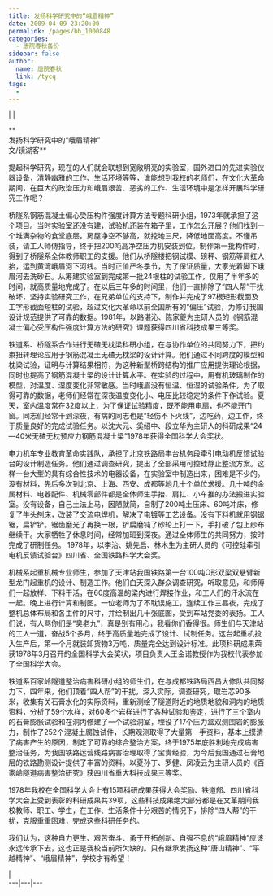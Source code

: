 ```yaml
---
title: 发扬科学研究中的“峨眉精神”
date: 2009-04-09 23:20:00
permalink: /pages/bb_1000848
categories: 
  - 唐院春秋备份
sidebar: false
author: 
  name: 唐院春秋
  link: /tycq
tags: 
  - 
---
```


|  |

**  
发扬科学研究中的“峨眉精神”  
文/镜湖客**

提起科学研究，现在的人们就会联想到宽敞明亮的实验室，国外进口的先进实验仪器设备，清静幽雅的工作、生活环境等等，谁能想到我校的老师们，在文化大革命期间，在巨大的政治压力和峨眉艰苦、恶劣的工作、生活环境中是怎样开展科学研究工作呢？

桥隧系钢筋混凝土偏心受压构件强度计算方法专题科研小组，1973年就承担了这个项目。当时实验室还没有建，试验机还装在箱子里，工作怎么开展？他们找到一个堆满杂物的食堂底层。房屋净空不够高，就挖地三尺，降低地面高度。不懂吊装，请工人师傅指导，终于把200吨高净空压力机安装到位。制作第一批构件时，得到了桥隧系全体教师职工的支援。他们从桥隧楼把钢试模、磅秤、钢筋等肩扛人抬，运到黄湾峨眉河下河线。当时正值严冬季节，为了保证质量，大家光着脚下峨眉河去洗砂石。从筹建实验室到完成第一批24根柱的试验工作，仅用了半年多的时间，就高质量地完成了。在以后三年多的时间里，他们一直排除了“四人帮”干扰破坏，坚持实验研究工作，在兄弟单位的支持下，制作并完成了97根矩形截面及工字形截面短柱的试验，超过文化大革命以前全国所有的“偏压”试验，为修订我国设计规范提供了可靠的数据。1981年，以路湛沁、陈家夔为主研人员的《钢筋混凝土偏心受压构件强度计算方法的研究》课题获得四川省科技成果三等奖。

铁道系、桥隧系合作进行无碴无枕梁科研小组，在与协作单位的共同努力下，把约束扭转理论应用于钢筋混凝土无碴无枕梁的设计计算。他们通过不同跨度的模型和枕梁试验，证明与计算结果相符，为这种新型桥跨结构的推广应用提供理论根据，同时也提高了钢筋混凝土梁的设计计算水平。在实验的过程中，用有机玻璃制作的模型，对温度、湿度变化非常敏感。当时峨眉没有恒温、恒湿的试验条件，为了取得可靠的数据，老师们经常在深夜温度变化小、电压比较稳定的条件下作试验。夏天，室内温度常在32度以上，为了保证试验精度，既不能用电扇，也不能开门窗。同志们经常干到深夜，有病的同志也是“轻伤不下火线”，边吃药，边工作，终于质量良好的完成试验任务。以沈大元、奚绍中、段立华为主研人的科研成果“24—40米无碴无枕预应力钢筋混凝土梁”1978年获得全国科学大会奖状。

电力机车专业教育革命实践队，承担了北京铁路局丰台机务段牵引电动机反馈试验台的设计制造任务。他们通过调查研究，提出了全部采用可控硅静止整流方案。这样一台大型的具有综合性技术的电器设备，在实验室中制造出来，困难是不少的。没有材料，先后多次到北京、上海、西安、成都等地几十个单位求援。几十吨的金属材料、电器配件、机械零部件都是全体师生手抬、肩扛、小车推的办法搬进实验室。没有设备，自己土法上马，因陋就简，自制了200吨土压床、60吨冲床，修复了牛头刨床，改装了交流电焊机，解决了电镀等工艺设备。没有下料机就用钢锯锯，扁铲铲。锯齿磨光了再换一根，铲扁磨钝了砂轮上打一下，手打破了包上纱布继续干。大家牺牲了休息时间，经常加班到深夜。通过全体师生的共同努力，按时完成了研制任务。
1978年，以李治、姚先启、林木生为主研人员的《可控硅牵引电机反馈试验台》四川省、全国铁路科学大会奖。

机械系起重机械专业师生，参加了天津站我国铁路第一台100吨O形双梁双悬臂新型龙门起重机的设计、制造工作。他们白天深入群众调查研究，听取意见，和师傅们一起放样、下料干活，在60度高温的梁内进行焊接作业，和工人们的汗水流在一起。晚上进行计算和制图。一位老师为了不耽误施工，连续工作三昼夜，完成了整机总体布局和各主件的尺寸，并绘制出几十张底图，受到车站党委的表扬。工人们说，有人骂你们是“臭老九”，真是别有用心，我看你们香得很。师生们与天津站的工人一道，奋战5个多月，终于高质量地完成了设计、试制任务。这台起重机投入生产后，第一个月就装卸货物3万吨，质量完全达到设计标准。此项科研成果荣获1978年3月召开的全国科学大会奖状，项目负责人王金诺教授作为我校代表参加了全国科学大会。

铁道系百家岭隧道整治病害科研小组的师生们，在与成都铁路局西昌大修队共同努力下，四年来，他们顶着“四人帮”的干扰，深入实际，调查研究，取岩芯90多米，收集有关石膏水化的实际资料，重新测绘了隧道附近的地质地貌和洞内的地质资料，分析了59个水样，对60多个岩样进行了各种试验和鉴定，进行了三个室内的石膏膨胀试验和在洞内修建了一个试验洞室，埋设了17个压力盒双测围岩的膨胀力，制作了252个混凝土腐蚀试件，长期观测取得了大量第一手资料，基本上摸清了病害产生的原因，制定了可靠的综合整治方案，终于1975年底胜利地完成病害整治任务，为我国铁路运营线路病害治理取得了宝贵经验，为今后我国通过石膏地层的铁路勘测设计提供了丰富的资料。以夏孙丁、罗健、凤凌云为主研人员的《百家岭隧道病害整治研究》获四川省重大科技成果三等奖。

1978年我校在全国科学大会上有15项科研成果获得大会奖励、铁道部、四川省科学大会上受到表彰的科研成果共39项，这些科技成果绝大部分都是在文革期间我校教师、职工、学生，在工作、生活条件十分艰苦的情况下，排除“四人帮”的干扰，克服重重困难，完成这些科研任务的。

我们认为，这种自力更生、艰苦奋斗、勇于开拓创新、自强不息的“峨眉精神”应该永远传承下去，这也正是我校当前所欠缺的。只有继承发扬这种“唐山精神”、“平越精神”、“峨眉精神”，学校才有希望！

|  
---|---|---